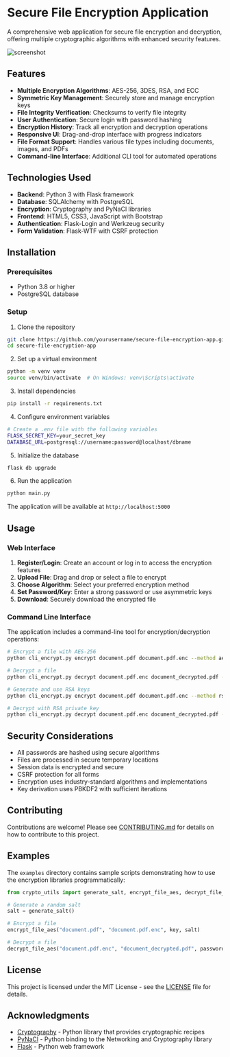 # Secure File Encryption Application

A comprehensive web application for secure file encryption and decryption, offering multiple cryptographic algorithms with enhanced security features.

![screenshot](static/img/screenshot.png)

## Features

- **Multiple Encryption Algorithms**: AES-256, 3DES, RSA, and ECC
- **Symmetric Key Management**: Securely store and manage encryption keys
- **File Integrity Verification**: Checksums to verify file integrity
- **User Authentication**: Secure login with password hashing
- **Encryption History**: Track all encryption and decryption operations
- **Responsive UI**: Drag-and-drop interface with progress indicators
- **File Format Support**: Handles various file types including documents, images, and PDFs
- **Command-line Interface**: Additional CLI tool for automated operations

## Technologies Used

- **Backend**: Python 3 with Flask framework
- **Database**: SQLAlchemy with PostgreSQL
- **Encryption**: Cryptography and PyNaCl libraries
- **Frontend**: HTML5, CSS3, JavaScript with Bootstrap
- **Authentication**: Flask-Login and Werkzeug security
- **Form Validation**: Flask-WTF with CSRF protection

## Installation

### Prerequisites

- Python 3.8 or higher
- PostgreSQL database

### Setup

1. Clone the repository
```bash
git clone https://github.com/yourusername/secure-file-encryption-app.git
cd secure-file-encryption-app
```

2. Set up a virtual environment
```bash
python -m venv venv
source venv/bin/activate  # On Windows: venv\Scripts\activate
```

3. Install dependencies
```bash
pip install -r requirements.txt
```

4. Configure environment variables
```bash
# Create a .env file with the following variables
FLASK_SECRET_KEY=your_secret_key
DATABASE_URL=postgresql://username:password@localhost/dbname
```

5. Initialize the database
```bash
flask db upgrade
```

6. Run the application
```bash
python main.py
```

The application will be available at `http://localhost:5000`

## Usage

### Web Interface

1. **Register/Login**: Create an account or log in to access the encryption features
2. **Upload File**: Drag and drop or select a file to encrypt
3. **Choose Algorithm**: Select your preferred encryption method
4. **Set Password/Key**: Enter a strong password or use asymmetric keys
5. **Download**: Securely download the encrypted file

### Command Line Interface

The application includes a command-line tool for encryption/decryption operations:

```bash
# Encrypt a file with AES-256
python cli_encrypt.py encrypt document.pdf document.pdf.enc --method aes

# Decrypt a file
python cli_encrypt.py decrypt document.pdf.enc document_decrypted.pdf --method aes

# Generate and use RSA keys
python cli_encrypt.py encrypt document.pdf document.pdf.enc --method rsa

# Decrypt with RSA private key
python cli_encrypt.py decrypt document.pdf.enc document_decrypted.pdf --method rsa --private-key rsa_private_key.pem
```

## Security Considerations

- All passwords are hashed using secure algorithms
- Files are processed in secure temporary locations
- Session data is encrypted and secure
- CSRF protection for all forms
- Encryption uses industry-standard algorithms and implementations
- Key derivation uses PBKDF2 with sufficient iterations

## Contributing

Contributions are welcome! Please see [CONTRIBUTING.md](CONTRIBUTING.md) for details on how to contribute to this project.

## Examples

The `examples` directory contains sample scripts demonstrating how to use the encryption libraries programmatically:

```python
from crypto_utils import generate_salt, encrypt_file_aes, decrypt_file_aes

# Generate a random salt
salt = generate_salt()

# Encrypt a file
encrypt_file_aes("document.pdf", "document.pdf.enc", key, salt)

# Decrypt a file
decrypt_file_aes("document.pdf.enc", "document_decrypted.pdf", password)
```

## License

This project is licensed under the MIT License - see the [LICENSE](LICENSE) file for details.

## Acknowledgments

- [Cryptography](https://cryptography.io/) - Python library that provides cryptographic recipes
- [PyNaCl](https://pynacl.readthedocs.io/) - Python binding to the Networking and Cryptography library
- [Flask](https://flask.palletsprojects.com/) - Python web framework